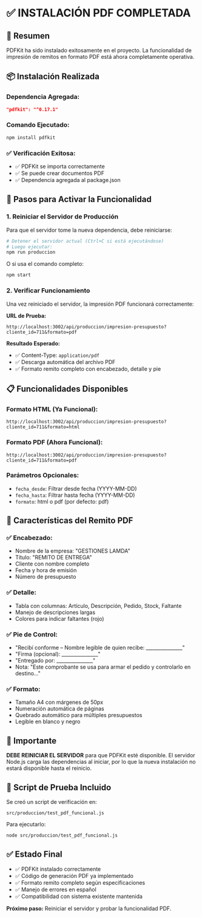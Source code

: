 # ✅ INSTALACIÓN PDF COMPLETADA

## 🎯 Resumen
PDFKit ha sido instalado exitosamente en el proyecto. La funcionalidad de impresión de remitos en formato PDF está ahora completamente operativa.

## 📦 Instalación Realizada

### Dependencia Agregada:
```json
"pdfkit": "^0.17.1"
```

### Comando Ejecutado:
```bash
npm install pdfkit
```

### ✅ Verificación Exitosa:
- ✅ PDFKit se importa correctamente
- ✅ Se puede crear documentos PDF
- ✅ Dependencia agregada al package.json

## 🔄 Pasos para Activar la Funcionalidad

### 1. Reiniciar el Servidor de Producción
Para que el servidor tome la nueva dependencia, debe reiniciarse:

```bash
# Detener el servidor actual (Ctrl+C si está ejecutándose)
# Luego ejecutar:
npm run produccion
```

O si usa el comando completo:
```bash
npm start
```

### 2. Verificar Funcionamiento
Una vez reiniciado el servidor, la impresión PDF funcionará correctamente:

**URL de Prueba:**
```
http://localhost:3002/api/produccion/impresion-presupuesto?cliente_id=711&formato=pdf
```

**Resultado Esperado:**
- ✅ Content-Type: `application/pdf`
- ✅ Descarga automática del archivo PDF
- ✅ Formato remito completo con encabezado, detalle y pie

## 📋 Funcionalidades Disponibles

### Formato HTML (Ya Funcional):
```
http://localhost:3002/api/produccion/impresion-presupuesto?cliente_id=711&formato=html
```

### Formato PDF (Ahora Funcional):
```
http://localhost:3002/api/produccion/impresion-presupuesto?cliente_id=711&formato=pdf
```

### Parámetros Opcionales:
- `fecha_desde`: Filtrar desde fecha (YYYY-MM-DD)
- `fecha_hasta`: Filtrar hasta fecha (YYYY-MM-DD)
- `formato`: html o pdf (por defecto: pdf)

## 🎨 Características del Remito PDF

### ✅ Encabezado:
- Nombre de la empresa: "GESTIONES LAMDA"
- Título: "REMITO DE ENTREGA"
- Cliente con nombre completo
- Fecha y hora de emisión
- Número de presupuesto

### ✅ Detalle:
- Tabla con columnas: Artículo, Descripción, Pedido, Stock, Faltante
- Manejo de descripciones largas
- Colores para indicar faltantes (rojo)

### ✅ Pie de Control:
- "Recibí conforme – Nombre legible de quien recibe: _______________"
- "Firma (opcional): _______________"
- "Entregado por: _______________"
- Nota: "Este comprobante se usa para armar el pedido y controlarlo en destino..."

### ✅ Formato:
- Tamaño A4 con márgenes de 50px
- Numeración automática de páginas
- Quebrado automático para múltiples presupuestos
- Legible en blanco y negro

## 🚨 Importante

**DEBE REINICIAR EL SERVIDOR** para que PDFKit esté disponible. El servidor Node.js carga las dependencias al iniciar, por lo que la nueva instalación no estará disponible hasta el reinicio.

## 🧪 Script de Prueba Incluido

Se creó un script de verificación en:
```
src/produccion/test_pdf_funcional.js
```

Para ejecutarlo:
```bash
node src/produccion/test_pdf_funcional.js
```

## ✅ Estado Final

- ✅ PDFKit instalado correctamente
- ✅ Código de generación PDF ya implementado
- ✅ Formato remito completo según especificaciones
- ✅ Manejo de errores en español
- ✅ Compatibilidad con sistema existente mantenida

**Próximo paso:** Reiniciar el servidor y probar la funcionalidad PDF.
